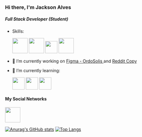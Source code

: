 
### Hi there, I'm Jackson Alves
##### Full Stack Developer (Student)

- Skills:

    <img src="https://cdn.jsdelivr.net/gh/devicons/devicon/icons/html5/html5-original-wordmark.svg" width="50px" /> <img src="https://cdn.jsdelivr.net/gh/devicons/devicon/icons/css3/css3-original-wordmark.svg" width="50px"/> <img src="https://cdn.jsdelivr.net/gh/devicons/devicon/icons/javascript/javascript-original.svg" width="40px" /> <img src="https://cdn.jsdelivr.net/gh/devicons/devicon/icons/java/java-original.svg" width="50px" />



- 🔭 I’m currently working on <a href="https://tinyurl.com/4ppkej5z">Figma - OrdoSolis </a> and <a href="https://reddit-copy-nine.vercel.app"> Reddit Copy </a> 
- 🌱 I’m currently learning:
  
    <img src="https://cdn.jsdelivr.net/gh/devicons/devicon/icons/nodejs/nodejs-original.svg" width="40px" /> <img src="https://cdn.jsdelivr.net/gh/devicons/devicon/icons/figma/figma-original.svg" width="40px" /> <img src="https://cdn.jsdelivr.net/gh/devicons/devicon/icons/react/react-original.svg" width="40px" />





#### My Social Networks
<a href="https://www.linkedin.com/in/jackson-alves-182-/"><img src="https://cdn.jsdelivr.net/gh/devicons/devicon/icons/linkedin/linkedin-original.svg" width="50px"/></a> <a href="https://codepen.io/jacksondeft182">



[![Anurag's GitHub stats](https://github-readme-stats.vercel.app/api?username=jackson-alves-182&show_icons=true&theme=radical)](https://github.com/anuraghazra/github-readme-stats) [![Top Langs](https://github-readme-stats.vercel.app/api/top-langs/?username=jackson-alves-182&layout=compact&show_icons=true&theme=radical)](https://github.com/anuraghazra/github-readme-stats)
